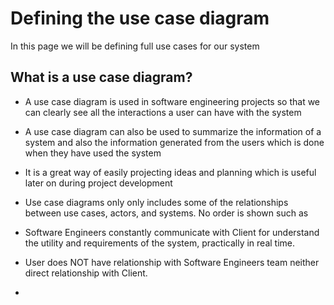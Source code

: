 # Defining the use case diagram
In this page we will be  defining full use cases for our system

## What is a use case diagram?

* A use case diagram is used in software engineering projects so that we can clearly see all the interactions a user can have with the system

* A use case diagram can also be used to summarize the information of a system and also the information generated from the users which is done when they have used the system 

* It is a great way of easily projecting ideas and planning which is useful later on during project development

*  Use case diagrams only only includes some of the relationships between use cases, actors, and systems. No order is shown such as 

* Software Engineers constantly communicate with Client for understand the utility and requirements of the system, practically in real time.

* User does NOT have relationship with Software Engineers team neither direct relationship with Client.

*
